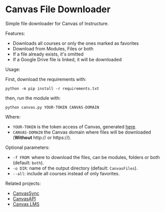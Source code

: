 # Canvas File Downloader

Simple file downloader for Canvas of Instructure.

Features:

- Downloads all courses or only the ones marked as favorites
- Download from Modules, Files or both
- If a file already exists, it's omitted
- If a Google Drive file is linked, it will be downloaded

Usage:

First, download the requirements with:

```shell
python -m pip install -r requirements.txt
```

then, run the module with:

```shell
python canvas.py YOUR-TOKEN CANVAS-DOMAIN
```

Where:

- `YOUR-TOKEN` is the token access of Canvas, generated [here][get_token].
- `CANVAS-DOMAIN` the Canvas domain where files will be downloaded (**Without** http:// or https://).

Optional parameters:

- `-f FROM`: where to download the files, can be modules,
  folders or both (default: `both`).
- `-o DIR`: name of the output directory (default: `CanvasFiles`).
- `--all`: include all courses instead of only favorites.

Related projects:

- [CanvasSync](https://github.com/perslev/CanvasSync)
- [CanvasAPI](https://github.com/ucfopen/canvasapi)
- [Canvas LMS](https://github.com/instructure/canvas-lms)

[get_token]: https://cursos.canvas.uc.cl/profile/settings#access_tokens
